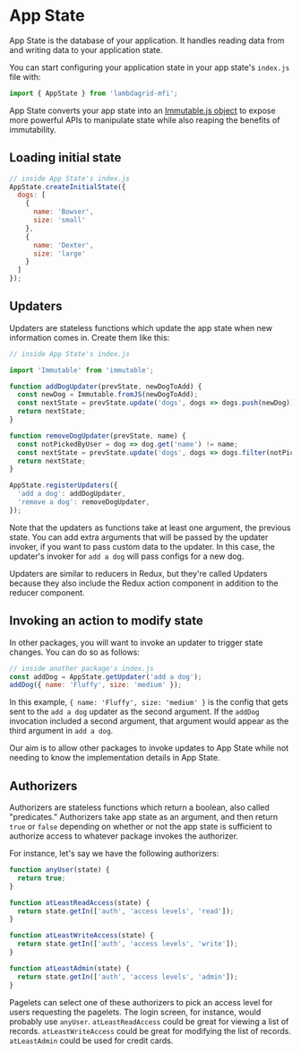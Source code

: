 # App State

App State is the database of your application. It handles reading data from and writing data to your application state.

You can start configuring your application state in your app state's `index.js` file with:

```javascript
import { AppState } from 'lambdagrid-mfi';
```

App State converts your app state into an [Immutable.js object](https://facebook.github.io/immutable-js/docs/) to expose more powerful APIs to manipulate state while also reaping the benefits of immutability.

## Loading initial state

```javascript
// inside App State's index.js
AppState.createInitialState({
  dogs: [
    {
      name: 'Bowser',
      size: 'small'
    },
    {
      name: 'Dexter',
      size: 'large'
    }
  ]
});
```

## Updaters

Updaters are stateless functions which update the app state when new information comes in. Create them like this:

```javascript
// inside App State's index.js

import 'Immutable' from 'immutable';

function addDogUpdater(prevState, newDogToAdd) {
  const newDog = Immutable.fromJS(newDogToAdd);
  const nextState = prevState.update('dogs', dogs => dogs.push(newDog));
  return nextState;
}

function removeDogUpdater(prevState, name) {
  const notPickedByUser = dog => dog.get('name') != name;
  const nextState = prevState.update('dogs', dogs => dogs.filter(notPickedByUser));
  return nextState;
}

AppState.registerUpdaters({
  'add a dog': addDogUpdater,
  'remove a dog': removeDogUpdater,
});
```

Note that the updaters as functions take at least one argument, the previous state. You can add extra arguments that will be passed by the updater invoker, if you want to pass custom data to the updater. In this case, the updater's invoker for `add a dog` will pass configs for a new dog.

Updaters are similar to reducers in Redux, but they're called Updaters because they also include the Redux action component in addition to the reducer component.

## Invoking an action to modify state

In other packages, you will want to invoke an updater to trigger state changes. You can do so as follows:

```javascript
// inside another package's index.js
const addDog = AppState.getUpdater('add a dog');
addDog({ name: 'Fluffy', size: 'medium' });
```

In this example, `{ name: 'Fluffy', size: 'medium' }` is the config that gets sent to the `add a dog` updater as the second argument. If the `addDog` invocation included a second argument, that argument would appear as the third argument in `add a dog`.

Our aim is to allow other packages to invoke updates to App State while not needing to know the implementation details in App State.

## Authorizers

Authorizers are stateless functions which return a boolean, also called "predicates." Authorizers take app state as an argument, and then return `true` or `false` depending on whether or not the app state is sufficient to authorize access to whatever package invokes the authorizer.

For instance, let's say we have the following authorizers:

```javascript
function anyUser(state) {
  return true;
}

function atLeastReadAccess(state) {
  return state.getIn(['auth', 'access levels', 'read']);
}

function atLeastWriteAccess(state) {
  return state.getIn(['auth', 'access levels', 'write']);
}

function atLeastAdmin(state) {
  return state.getIn(['auth', 'access levels', 'admin']);
}
```

Pagelets can select one of these authorizers to pick an access level for users requesting the pagelets. The login screen, for instance, would probably use `anyUser`. `atLeastReadAccess` could be great for viewing a list of records. `atLeastWriteAccess` could be great for modifying the list of records. `atLeastAdmin` could be used for credit cards.
